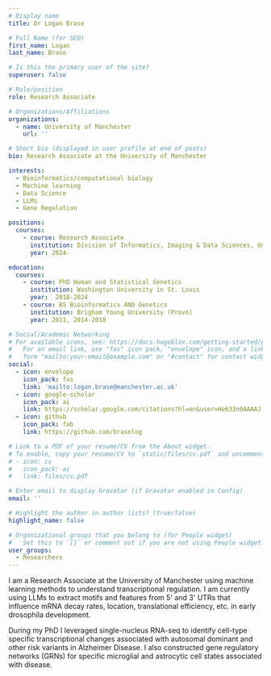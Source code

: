 ```yaml
---
# Display name
title: Dr Logan Brase

# Full Name (for SEO)
first_name: Logan
last_name: Brase

# Is this the primary user of the site?
superuser: false

# Role/position
role: Research Associate

# Organizations/Affiliations
organizations:
  - name: University of Manchester
    url: ''

# Short bio (displayed in user profile at end of posts)
bio: Research Associate at the University of Manchester

interests:
  - Bioinformatics/computational biology
  - Machine learning
  - Data Science
  - LLMs
  - Gene Regulation

positions:
  courses:
    - course: Research Associate
      institution: Division of Informatics, Imaging & Data Sciences, University of Manchester
      year: 2024-

education:
  courses:
    - course: PhD Human and Statistical Genetics
      institution: Washington University in St. Louis
      year:  2018-2024
    - course: BS Bioinformatics AND Genetics 
      institution: Brigham Young University (Provo)
      year: 2011, 2014-2018

# Social/Academic Networking
# For available icons, see: https://docs.hugoblox.com/getting-started/page-builder/#icons
#   For an email link, use "fas" icon pack, "envelope" icon, and a link in the
#   form "mailto:your-email@example.com" or "#contact" for contact widget.
social:
  - icon: envelope
    icon_pack: fas
    link: 'mailto:logan.brase@manchester.ac.uk'
  - icon: google-scholar
    icon_pack: ai
    link: https://scholar.google.com/citations?hl=en&user=He633n0AAAAJ
  - icon: github
    icon_pack: fab
    link: https://github.com/braselog

# Link to a PDF of your resume/CV from the About widget.
# To enable, copy your resume/CV to `static/files/cv.pdf` and uncomment the lines below.
# - icon: cv
#   icon_pack: ai
#   link: files/cv.pdf

# Enter email to display Gravatar (if Gravatar enabled in Config)
email: ''

# Highlight the author in author lists? (true/false)
highlight_name: false

# Organizational groups that you belong to (for People widget)
#   Set this to `[]` or comment out if you are not using People widget.
user_groups:
  - Researchers
---
```


I am a Research Associate at the University of Manchester using machine learning methods to understand transcriptional regulation. I am currently using LLMs to extract motifs and features from 5' and 3' UTRs that influence mRNA decay rates, location, translational efficiency, etc. in early drosophila development.  

During my PhD I leveraged single-nucleus RNA-seq to identify cell-type specific transcriptional changes associated with autosomal dominant and other risk variants in Alzheimer Disease. I also constructed gene regulatory networks (GRNs) for specific microglial and astrocytic cell states associated with disease. 



